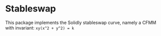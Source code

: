 # Stableswap

This package implements the Solidly stableswap curve, namely a CFMM with invariant:
`xy(x^2 + y^2) = k`
